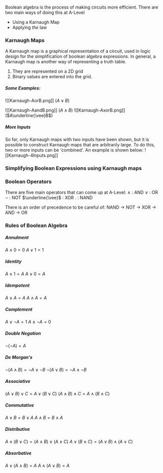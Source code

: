 Boolean algebra is the process of making circuits more efficient.  There are two main ways of doing this at A-Level
- Using a Karnaugh Map
- Applying *the* law

### Karnaugh Maps
A Karnaugh map is a graphical representation of a circuit, used in logic design  for the simplification of boolean algebra expressions. In general, a Karnaugh map is another way of representing a truth table.
1. They are represented on a 2D grid
2. Binary values are entered into the grid.
##### Some Examples:
![[Karnaugh-AorB.png]] 
($A \vee B$)

![[Karnaugh-AandB.png]] ($A\wedge B$)
![[Karnaugh-AxorB.png]]
($A\underline{\vee}B$)
##### More Inputs
So far, only Karnaugh maps with two inputs have been shown, but it is possible to construct Karnaugh maps that are arbitrarily large. To do this, two or more inputs can be 'combined'. An example is shown below:
![[Karnaugh-4Inputs.png]]
### Simplifying Boolean Expressions using Karnaugh maps
### Boolean Operators
There are five main operators that can come up at A-Level:
$\wedge$ : AND 
$\vee$ : OR
$¬$ : NOT
$\underline{\vee}$ : XOR
$.$ : NAND

There is an order of precedence to be careful of:
NAND $\rightarrow$ NOT $\rightarrow$ XOR $\rightarrow$ AND $\rightarrow$ OR

### Rules of Boolean Algebra
##### Annulment
$A\wedge 0 = 0$
$A\vee 1 = 1$
##### Identity
$A\wedge 1= A$
$A\vee 0 = A$
##### Idempotent
$A\vee A = A$
$A\wedge A = A$
##### Complement
$A\vee¬A = 1$
$A\wedge¬A=0$
##### Double Negation
$¬(¬A) = A$
##### De Morgan's
$¬(A\wedge B) = ¬A \vee ¬B$
$¬(A\vee B) = ¬A \wedge ¬B$
##### Associative
$(A\vee B)\vee C = A\vee(B\vee C)$
$(A\wedge B)\wedge C = A\wedge(B \wedge C)$
##### Commutative
$A\vee B = B\vee A$
$A\wedge B = B\wedge A$
##### Distributive
$A\wedge (B\vee C) = (A \wedge B) \vee (A\wedge C)$
$A\vee (B\wedge C) = (A \vee B) \wedge (A\vee C)$
##### Absorbative
$A \vee (A \wedge B) = A$
$A\wedge(A\vee B) = A$

